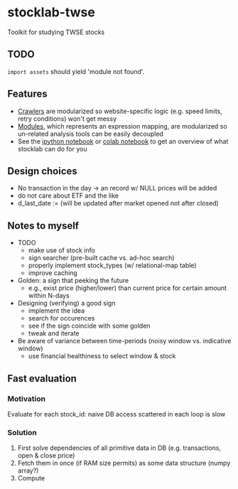 # stocklab-twse
Toolkit for studying TWSE stocks

## TODO
`import assets` should yield 'module not found'.

## Features
- [Crawlers](crawlers/) are modularized so website-specific logic (e.g. speed limits, retry conditions) won't get messy
- [Modules](modules/), which represents an expression mapping, are modularized so un-related analysis tools can be easily decoupled
- See the [ipython notebook](stocklab_demo.ipynb) or [colab notebook](https://colab.research.google.com/drive/1oeQcOgrTxnD3qSZDQU0Cf4gESqpV58cS?usp=sharing) to get an overview of what stocklab can do for you

## Design choices
- No transaction in the day -> an record w/ NULL prices will be added
- do not care about ETF and the like
- d_last_date := (will be updated after market opened not after closed)

## Notes to myself
- TODO
  - make use of stock info
  - sign searcher (pre-built cache vs. ad-hoc search)
  - properly implement stock_types (w/ relational-map table)
  - improve caching
- Golden: a sign that peeking the future
  - e.g., exist price (higher/lower) than current price for certain amount within N-days
- Designing (verifying) a good sign
  - implement the idea
  - search for occurences
  - see if the sign coincide with some golden
  - tweak and iterate
- Be aware of variance between time-periods (noisy window vs. indicative window)
  - use financial healthiness to select window & stock

## Fast evaluation
### Motivation
Evaluate for each stock_id: naive DB access scattered in each loop is slow
### Solution
1. First solve dependencies of all primitive data in DB (e.g. transactions, open & close price)
2. Fetch them in once (if RAM size permits) as some data structure (numpy array?)
3. Compute 
